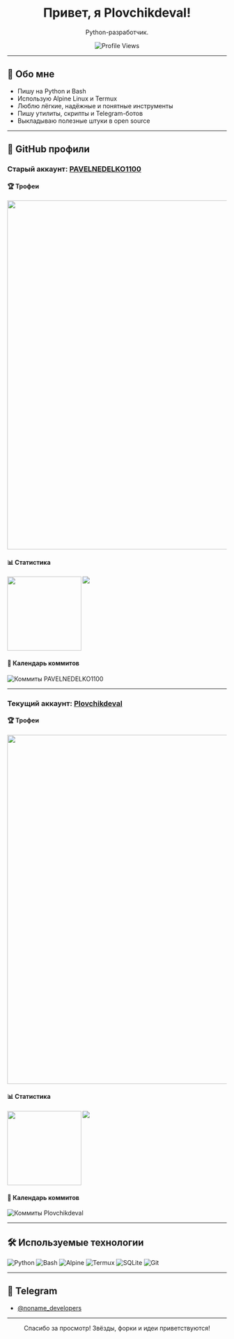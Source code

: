 <h1 align="center">Привет, я Plovchikdeval!</h1>
<p align="center">Python-разработчик.</p>

<p align="center">
  <img src="https://komarev.com/ghpvc/?username=Plovchikdeval&label=Просмотры%20профиля&color=0e75b6&style=flat&width=900" alt="Profile Views" />
</p>


---

## 🧠 Обо мне

- Пишу на Python и Bash
- Использую Alpine Linux и Termux
- Люблю лёгкие, надёжные и понятные инструменты
- Пишу утилиты, скрипты и Telegram-ботов
- Выкладываю полезные штуки в open source

---

## 🧾 GitHub профили

### **Старый аккаунт: [PAVELNEDELKO1100](https://github.com/PAVELNEDELKO1100)**

#### 🏆 Трофеи
<a href="https://github.com/ryo-ma/github-profile-trophy">
  <img width=800 src="https://github-profile-trophy.vercel.app/?username=PAVELNEDELKO1100&column=10&theme=gruvbox&no-frame=true"/>
</a>

#### 📊 Статистика
<div>
  <img height="170" align="left" src="https://github-readme-stats.vercel.app/api?username=PAVELNEDELKO1100&count_private=true&include_all_commits=true&show_icons=true&theme=tokyonight&hide_border=true" />
  <img src="https://github-readme-stats.vercel.app/api/top-langs/?username=PAVELNEDELKO1100&layout=compact&theme=tokyonight&hide_border=true" />
</div>

<br clear="both" />

#### 📅 Календарь коммитов

![Коммиты PAVELNEDELKO1100](https://github-readme-activity-graph.cyclic.app/graph?username=PAVELNEDELKO1100&theme=tokyo-night&hide_border=true)

---

### **Текущий аккаунт: [Plovchikdeval](https://github.com/Plovchikdeval)**

#### 🏆 Трофеи
<a href="https://github.com/ryo-ma/github-profile-trophy">
  <img width=800 src="https://github-profile-trophy.vercel.app/?username=Plovchikdeval&column=10&theme=gruvbox&no-frame=true"/>
</a>

#### 📊 Статистика
<div>
  <img height="170" align="left" src="https://github-readme-stats.vercel.app/api?username=Plovchikdeval&count_private=true&include_all_commits=true&show_icons=true&theme=tokyonight&hide_border=true" />
  <img src="https://github-readme-stats.vercel.app/api/top-langs/?username=Plovchikdeval&layout=compact&theme=tokyonight&hide_border=true" />
</div>

<br clear="both" />

#### 📅 Календарь коммитов

![Коммиты Plovchikdeval](https://github-readme-activity-graph.cyclic.app/graph?username=Plovchikdeval&theme=tokyo-night&hide_border=true)

---

## 🛠️ Используемые технологии

![Python](https://img.shields.io/badge/-Python-333?style=for-the-badge&logo=python)
![Bash](https://img.shields.io/badge/-Bash-333?style=for-the-badge&logo=gnu-bash)
![Alpine](https://img.shields.io/badge/-Alpine_Linux-333?style=for-the-badge&logo=alpinelinux)
![Termux](https://img.shields.io/badge/-Termux-333?style=for-the-badge&logo=android)
![SQLite](https://img.shields.io/badge/-SQLite-333?style=for-the-badge&logo=sqlite)
![Git](https://img.shields.io/badge/-Git-333?style=for-the-badge&logo=git)

---

## 📌 Telegram

- [@noname_developers](https://t.me/noname_developers)

---

<p align="center">Спасибо за просмотр! Звёзды, форки и идеи приветствуются!</p>
